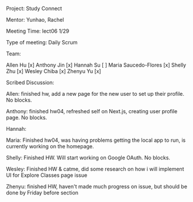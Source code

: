 Project: Study Connect

Mentor: Yunhao, Rachel

Meeting Time: lect06 1/29

Type of meeting: Daily Scrum

Team:

Allen Hu [x] Anthony Jin [x] Hannah Su [ ] Maria Saucedo-Flores [x] Shelly Zhu [x] Wesley Chiba [x] Zhenyu Yu [x]

Scribed Discussion:

Allen: finished hw, add a new page for the new user to set up their profile. No blocks. 

Anthony: finished hw04, refreshed self on Next.js, creating user profile page. No blocks. 

Hannah: 

Maria: Finished hw04, was having problems getting the local app to run, is currently working on the homepage.

Shelly: Finished HW. Will start working on Google OAuth. No blocks.

Wesley: Finished HW & catme, did some research on how i will implement UI for Explore Classes page issue

Zhenyu: finished HW, haven't made much progress on issue, but should be done by Friday before section
